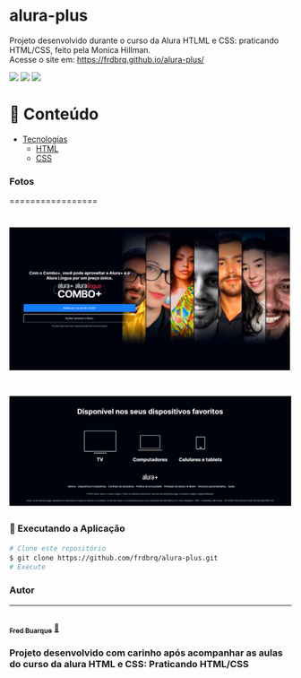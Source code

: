 # alura-plus

Projeto desenvolvido durante o curso da Alura HTLML e CSS: praticando HTML/CSS, feito pela Monica Hillman.<br>
Acesse o site em: https://frdbrq.github.io/alura-plus/

<img src="https://img.shields.io/github/issues/frdbrq/alura-plus" />
<img src="https://img.shields.io/github/forks/frdbrq/alura-plus" />
<img src="https://img.shields.io/github/stars/frdbrq/alura-plus" />

📌 Conteúdo
=================
<!--ts-->
   * [Tecnologias](#Tecnologias)
      * [HTML](#HTML)
      * [CSS](#CSS)
<!--te-->

### Fotos
=================
<h1 align="center">
  <img alt="Alura-plus" title="#alura" src="./screenshot/assinatura.png" />
</h1>

<h1 align="center">
  <img alt="Alura-plus" title="#alura" src="./screenshot/footer.png" />
</h1>


### 🎲 Executando a Aplicação

```bash
# Clone este repositório
$ git clone https://github.com/frdbrq/alura-plus.git
# Execute 
```


### Autor
---

<a href="https://github.com/frdbrq">
 <img style="border-radius: 50%;" src="https://github.com/frdbrq.png" width="100px;" alt=""/>
 <br />
 <sub><b>Fred Buarque</b></sub></a> <a href="https://github.com/frdbrq" title="Rocketseat">🚀</a> <br>

### Projeto desenvolvido com carinho após acompanhar as aulas do curso da alura HTML e CSS: Praticando HTML/CSS
